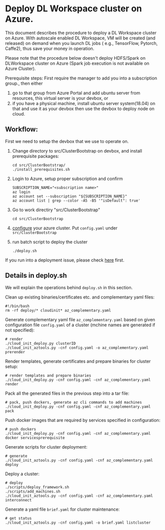 # Deploy DL Workspace cluster on Azure. 

This document describes the procedure to deploy a DL Workspace cluster on Azure. With autoscale enabled DL Workspace, VM will be created (and released) on demand when you launch DL jobs ( e.g., TensorFlow, Pytorch, Caffe2), thus save your money in operation.

Please note that the procedure below doesn't deploy HDFS/Spark on DLWorkspace cluster on Azure (Spark job execution is not available on Azure Cluster).

Prerequisite steps:
First require the manager to add you into a subscription group., then either 
1. go to that group from Azure Portal and add ubuntu server from resources, this virtual server is your devbox, or 
2. if you have a physical machine, install ubuntu server system(18.04) on that and use it as your devbox
then use the devbox to deploy node on cloud.

## Workflow:

First we need to setup the devbox that we use to operate on.

1. Change directory to src/ClusterBootstrap on devbox, and install prerequisite packages:
    ```
    cd src/ClusterBootstrap/ 
    ./install_prerequisites.sh
    ```
2. Login to Azure, setup proper subscription and confirm
    ```
    SUBSCRIPTION_NAME="<subscription name>" 
    az login
    az account set --subscription "${SUBSCRIPTION_NAME}" 
    az account list | grep --color -A5 -B5 '"isDefault": true'
    ```
3. Go to work directiry "src/ClusterBootstrap"
    ```
    cd src/ClusterBootstrap
    ```
4. [configure](cloud_init_configure.md) your azure cluster. Put `config.yaml` under `src/ClusterBootstrap`

5. run batch script to deploy the cluster
    ```
    ./deploy.sh
    ```

If you run into a deployment issue, please check [here](FAQ.md) first.

## Details in deploy.sh

We will explain the operations behind `deploy.sh` in this section. 

Clean up existing binaries/certificates etc. and complementary yaml files:
```
#!/bin/bash
rm -rf deploy/* cloudinit* az_complementary.yaml
```

Generate complementary yaml file `az_complementary.yaml` based on given configuration file `config.yaml` of a cluster (mchine names are generated if not specified):
```
# render
./cloud_init_deploy.py clusterID
./cloud_init_aztools.py -cnf config.yaml -o az_complementary.yaml prerender
```

Render templates, generate certificates and prepare binaries for cluster setup:
```
# render templates and prepare binaries
./cloud_init_deploy.py -cnf config.yaml -cnf az_complementary.yaml render
```

Pack all the generated files in the previous step into a tar file:
```
# pack, push dockers, generate az cli commands to add machines
./cloud_init_deploy.py -cnf config.yaml -cnf az_complementary.yaml pack
```

Push docker images that are required by services specified in configuration:
```
# push dockers
./cloud_init_deploy.py -cnf config.yaml -cnf az_complementary.yaml docker servicesprerequisite
```

Generate scripts for cluster deployment:
```
# generate
./cloud_init_aztools.py -cnf config.yaml -cnf az_complementary.yaml deploy
```

Deploy a cluster:
```
# deploy
./scripts/deploy_framework.sh
./scripts/add_machines.sh
./cloud_init_aztools.py -cnf config.yaml -cnf az_complementary.yaml interconnect
```

Generate a yaml file `brief.yaml` for cluster maintenance:
```
# get status
./cloud_init_aztools.py -cnf config.yaml -o brief.yaml listcluster
```
